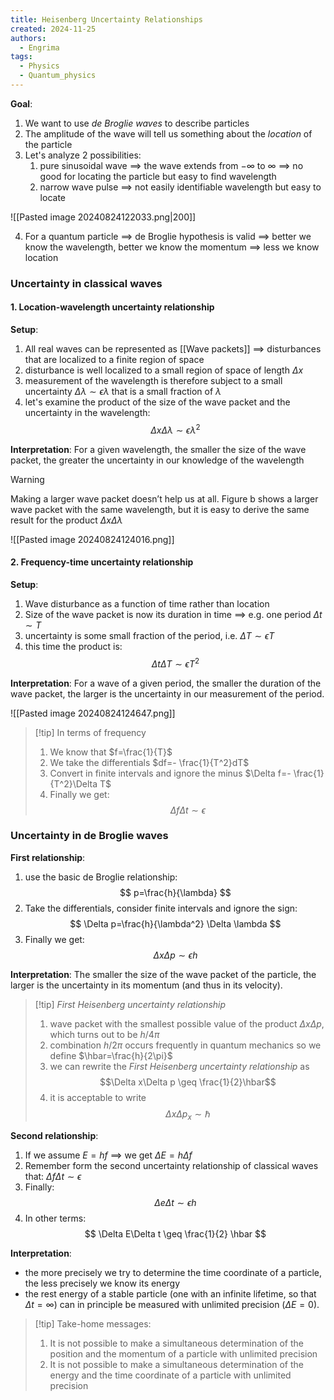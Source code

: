 ```yaml
---
title: Heisenberg Uncertainty Relationships
created: 2024-11-25
authors:
  - Engrima
tags:
  - Physics
  - Quantum_physics
---
```

**Goal**:
1. We want to use *de Broglie waves* to describe particles
2. The amplitude of the wave will tell us something about the *location* of the particle
3. Let's analyze 2 possibilities:
	1. pure sinusoidal wave 
	   $\implies$ the wave extends from $-\infty$ to $\infty$ 
	   $\implies$ no good for locating the particle but easy to find wavelength
	2. narrow wave pulse 
	   $\implies$ not easily identifiable wavelength but easy to locate
 
![[Pasted image 20240824122033.png|200]]

4. For a quantum particle 
   $\implies$ de Broglie hypothesis is valid
   $\implies$ better we know the wavelength, better we know the momentum
   $\implies$ less we know location

### Uncertainty in classical waves

#### 1. Location-wavelength uncertainty relationship

**Setup**:
1. All real waves can be represented as [[Wave packets]] $\implies$ disturbances that are localized to a finite region of space
2. disturbance is well localized to a small region of space of length $\Delta x$
3. measurement of the wavelength is therefore subject to a small uncertainty $\Delta\lambda \sim \epsilon\lambda$ that is a small fraction of $\lambda$
4. let's examine the product of the size of the wave packet and the uncertainty in the wavelength:
$$
\Delta x\Delta\lambda\sim\epsilon\lambda^2
$$

**Interpretation**:
For a given wavelength, the smaller the size of the wave packet, the greater the uncertainty in our knowledge of the wavelength

>[!warning]
>Making a larger wave packet doesn’t help us at all. Figure b shows a larger wave packet with the same wavelength, but it is easy to derive the same result for the product $\Delta x \Delta\lambda$

![[Pasted image 20240824124016.png]]

#### 2. Frequency-time uncertainty relationship

**Setup**:
1. Wave disturbance as a function of time rather than location
2. Size of the wave packet is now its duration in time $\implies$ e.g. one period $\Delta t \sim T$
3. uncertainty is some small fraction of the period, i.e. $\Delta T \sim \epsilon T$
4. this time the product is:
$$
\Delta t\Delta T\sim\epsilon T^2
$$

**Interpretation**:
For a wave of a given period, the smaller the duration of the wave packet, the larger is the uncertainty in our measurement of the period.

![[Pasted image 20240824124647.png]]

>[!tip] In terms of frequency
>1. We know that $f=\frac{1}{T}$
>2. We take the differentials $df=- \frac{1}{T^2}dT$
>3. Convert in finite intervals and ignore the minus $\Delta f=- \frac{1}{T^2}\Delta T$
>4. Finally we get:
>   $$ \Delta f\Delta t \sim \epsilon$$

### Uncertainty in de Broglie waves

**First relationship**:
1. use the basic de Broglie relationship:
$$
p=\frac{h}{\lambda}
$$
2. Take the differentials, consider finite intervals and ignore the sign:
$$
\Delta p=\frac{h}{\lambda^2} \Delta \lambda
$$
3. Finally we get:
$$
\Delta x \Delta p \sim \epsilon h
$$

**Interpretation**:
The smaller the size of the wave packet of the particle, the larger is the uncertainty in its momentum (and thus in its velocity).

>[!tip] *First Heisenberg uncertainty relationship*
>1. wave packet with the smallest possible value of the product $\Delta x\Delta p$, which turns out to be $h / 4\pi$
>2. combination $h / 2\pi$ occurs frequently in quantum mechanics so we define $\hbar=\frac{h}{2\pi}$
>3. we can rewrite the *First Heisenberg uncertainty relationship* as $$\Delta x\Delta p \geq \frac{1}{2}\hbar$$
>4. it is acceptable to write $$\Delta x\Delta p_{x}\sim \hbar$$

**Second relationship**:
1. If we assume $E=hf$  $\implies$ we get $\Delta E = h\Delta f$
2. Remember form the second uncertainty relationship of classical waves that: $\Delta f \Delta t \sim \epsilon$
3. Finally:
$$
\Delta e\Delta t \sim \epsilon h
$$
4. In other terms:
$$
\Delta E\Delta t \geq \frac{1}{2} \hbar
$$

**Interpretation**:
- the more precisely we try to determine the time coordinate of a particle, the less precisely we know its energy
- the rest energy of a stable particle (one with an infinite lifetime, so that $\Delta t = \infty$) can in principle be measured with unlimited precision ($\Delta E=0$).

>[!tip] Take-home messages:
>1. It is not possible to make a simultaneous determination of the position and the momentum of a particle with unlimited precision
>2. It is not possible to make a simultaneous determination of the energy and the time coordinate of a particle with unlimited precision

